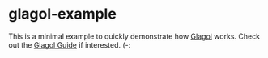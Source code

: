 # glagol-example

This is a minimal example to quickly demonstrate how [Glagol](https://github.com/egasimus/glagol) works.
Check out the [Glagol Guide](https://github.com/egasimus/glagol/blob/master/doc/guide.md#overview) if interested. (-:
